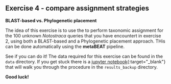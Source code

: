 ## Exercise 4 - compare assignment strategies ##

__BLAST-based vs. Phylogenetic placement__

The idea of this exercise is to use the to perform taxonomic assignment for the 100 unknown _Notostraca_ queries that you have encountert in exercise 2, using both a BLAST-based and a Phylogenetic placement approach. THis can be done automatically using the __metaBEAT__ pipeline.
 
See if you can do it!
The data required for this exercise can be found in the `data` directory. If you get stuck there is a [jupyter notebook](https://github.com/HullUni-bioinformatics/metabarcode-course/blob/master/data/exercise-4/results_backup/metaBEAT_Notostraca.ipynb){:target="_blank"} that will walk you through the procedure in the `results_backup` directory.

__Good luck!__
